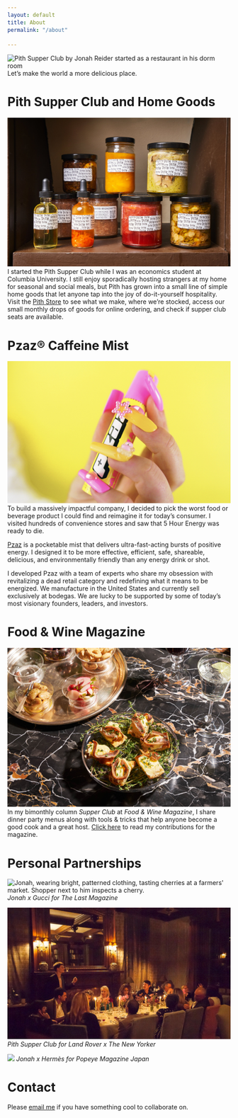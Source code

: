 ```yaml
---
layout: default
title: About
permalink: "/about"

---
```

![Pith Supper Club by Jonah Reider started as a restaurant in his dorm room]({{site.baseurl}}/images/9827b5de-d73f-41e3-959d-e674c1effbe5.jpeg) Let’s make the world a more delicious place.
# 
# Pith Supper Club and Home Goods
![](/images/43dd4362-f67a-45d7-ac5e-f859569c7298.jpeg) I started the Pith Supper Club while I was an economics student at Columbia University. I still enjoy sporadically hosting strangers at my home for seasonal and social meals, but Pith has grown into a small line of simple home goods that let anyone tap into the joy of do-it-yourself hospitality. Visit the [Pith Store](www.pith.store) to see what we make, where we’re stocked, access our small monthly drops of goods for online ordering, and check if supper club seats are available.
# 
# Pzaz® Caffeine Mist
![](/images/18e0207b-a0af-4091-a6d0-e4d0379fb843.jpeg)To build a massively impactful company, I decided to pick the worst food or beverage product I could find and reimagine it for today’s consumer. I visited hundreds of convenience stores and saw that 5 Hour Energy was ready to die.

[Pzaz](Www.pzaz.com) is a pocketable mist that delivers ultra-fast-acting bursts of positive energy. I designed it to be more effective, efficient, safe, shareable, delicious, and environmentally friendly than any energy drink or shot.

I developed Pzaz with a team of experts who share my obsession with revitalizing a dead retail category  and redefining what it means to be energized. We manufacture in the United States and currently sell exclusively at bodegas. We are lucky to be supported by some of today’s most visionary founders, leaders, and investors.
# 
# Food & Wine Magazine
![](/images/edaaa0f5-68df-48fa-a794-4cf5e72d797a.jpeg)In my bimonthly column _Supper Club_ at _Food & Wine Magazine_, I share dinner party menus along with tools & tricks that help anyone become a good cook and a great host. [Click here](https://www.foodandwine.com/author/jonah-reider) to read my contributions for the magazine.
# 
# Personal Partnerships
![Jonah, wearing bright, patterned clothing, tasting cherries at a farmers' market. Shopper next to him inspects a cherry.]({{site.baseurl}}/images/fort_green_market.jpg) _Jonah x Gucci for The Last Magazine_

![](/images/3952179a-e934-4517-82a7-6bca944002b8.jpeg)
_Pith Supper Club for Land Rover x The New Yorker_

![](/images/13890cd3-4be1-4312-97e7-605038a4386d.jpeg)
_Jonah x Hermès for Popeye Magazine Japan_
# 
# Contact
Please [email me](Mailto:jonah@jonahreider.com) if you have something cool to collaborate on.
